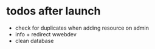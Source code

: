 # todos after launch

- check for duplicates when adding resource on admin
- info + redirect wwebdev
- clean database